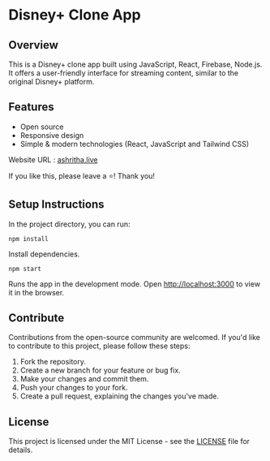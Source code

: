 # Disney+ Clone App

<!-- <img width="1440" alt="Home Page" src=""> -->

## Overview

This is a Disney+ clone app built using JavaScript, React, Firebase, Node.js. It offers a user-friendly interface for streaming content, similar to the original Disney+ platform.

## Features

* Open source
* Responsive design
* Simple & modern technologies (React, JavaScript and Tailwind CSS)

Website URL : [ashritha.live](https://ashritha.live/)

If you like this, please leave a ⭐! Thank you!

## Setup Instructions

In the project directory, you can run:

```
npm install
```

Install dependencies.

```
npm start
```

Runs the app in the development mode. Open [http://localhost:3000](http://localhost:3000) to view it in the browser.

## Contribute

Contributions from the open-source community are welcomed. If you'd like to contribute to this project, please follow these steps:

1. Fork the repository.
2. Create a new branch for your feature or bug fix.
3. Make your changes and commit them.
4. Push your changes to your fork.
5. Create a pull request, explaining the changes you've made.

## License

This project is licensed under the MIT License - see the [LICENSE](LICENSE) file for details.